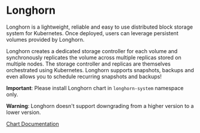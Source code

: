 # Longhorn

Longhorn is a lightweight, reliable and easy to use distributed block storage system for Kubernetes. Once deployed, users can leverage persistent volumes provided by Longhorn.

Longhorn creates a dedicated storage controller for each volume and synchronously replicates the volume across multiple replicas stored on multiple nodes. The storage controller and replicas are themselves orchestrated using Kubernetes. Longhorn supports snapshots, backups and even allows you to schedule recurring snapshots and backups!

**Important**: Please install Longhorn chart in `longhorn-system` namespace only.

**Warning**: Longhorn doesn't support downgrading from a higher version to a lower version.

[Chart Documentation](https://github.com/longhorn/longhorn/blob/master/chart/README.md)
